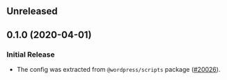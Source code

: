 <!-- Learn how to maintain this file at https://github.com/WordPress/gutenberg/tree/master/packages#maintaining-changelogs. -->

## Unreleased

## 0.1.0 (2020-04-01)

### Initial Release

- The config was extracted from `@wordpress/scripts` package ([#20026](https://github.com/WordPress/gutenberg/pull/20026)).
